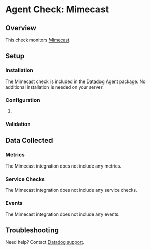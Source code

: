 # Agent Check: Mimecast

## Overview

This check monitors [Mimecast][1].

## Setup

### Installation

The Mimecast check is included in the [Datadog Agent][2] package.
No additional installation is needed on your server.

### Configuration

1. <List of steps to configure this integration>

### Validation

<Steps to validate integration is functioning as expected>

## Data Collected

### Metrics

The Mimecast integration does not include any metrics.

### Service Checks

The Mimecast integration does not include any service checks.

### Events

The Mimecast integration does not include any events.

## Troubleshooting

Need help? Contact [Datadog support][3].

[1]: **LINK_TO_INTEGRATION_SITE**
[2]: https://app.datadoghq.com/account/settings#agent
[3]: https://docs.datadoghq.com/help/
